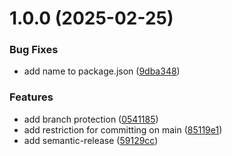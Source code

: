 # 1.0.0 (2025-02-25)


### Bug Fixes

* add name to package.json ([9dba348](https://github.com/telekom-mms/web3-helm-charts/commit/9dba348bc01f125a8e4cc081227d0875d500a00e))


### Features

* add branch protection ([0541185](https://github.com/telekom-mms/web3-helm-charts/commit/0541185139d98928f54ad57f36c905426afad821))
* add restriction for committing on main ([85119e1](https://github.com/telekom-mms/web3-helm-charts/commit/85119e14318190486234d2c947f05cc407e3726d))
* add semantic-release ([59129cc](https://github.com/telekom-mms/web3-helm-charts/commit/59129cc71bb926808f2e7c390a93a4f0d96ebb7a))
